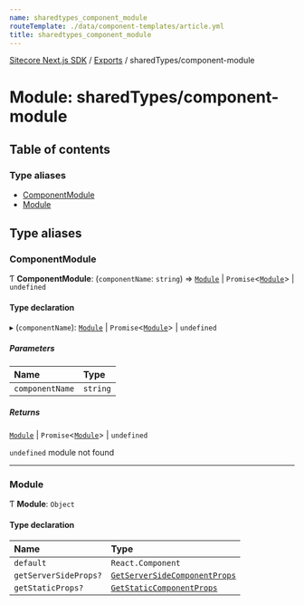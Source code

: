 ```yaml
---
name: sharedtypes_component_module
routeTemplate: ./data/component-templates/article.yml
title: sharedtypes_component_module
---
```


[Sitecore Next.js SDK](/docs/nextjs/ref/) / [Exports](/docs/nextjs/ref/modules) / sharedTypes/component-module

# Module: sharedTypes/component-module

## Table of contents

### Type aliases

- [ComponentModule](/docs/nextjs/ref/modules/sharedtypes_component_module#componentmodule)
- [Module](/docs/nextjs/ref/modules/sharedtypes_component_module#module)

## Type aliases

### ComponentModule

Ƭ **ComponentModule**: (`componentName`: `string`) => [`Module`](/docs/nextjs/ref/modules/sharedtypes_component_module#module) \| `Promise`<[`Module`](/docs/nextjs/ref/modules/sharedtypes_component_module#module)\> \| `undefined`

#### Type declaration

▸ (`componentName`): [`Module`](/docs/nextjs/ref/modules/sharedtypes_component_module#module) \| `Promise`<[`Module`](/docs/nextjs/ref/modules/sharedtypes_component_module#module)\> \| `undefined`

##### Parameters

| Name | Type |
| :------ | :------ |
| `componentName` | `string` |

##### Returns

[`Module`](/docs/nextjs/ref/modules/sharedtypes_component_module#module) \| `Promise`<[`Module`](/docs/nextjs/ref/modules/sharedtypes_component_module#module)\> \| `undefined`

`undefined` module not found

___

### Module

Ƭ **Module**: `Object`

#### Type declaration

| Name | Type |
| :------ | :------ |
| `default` | `React.Component` |
| `getServerSideProps?` | [`GetServerSideComponentProps`](/docs/nextjs/ref/modules/sharedtypes_component_props#getserversidecomponentprops) |
| `getStaticProps?` | [`GetStaticComponentProps`](/docs/nextjs/ref/modules/sharedtypes_component_props#getstaticcomponentprops) |
